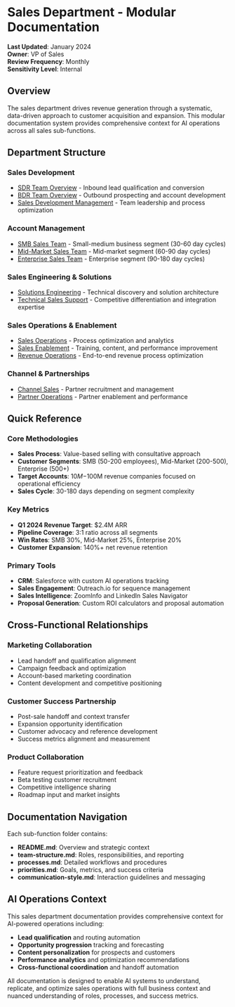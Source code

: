 # Sales Department - Modular Documentation

**Last Updated**: January 2024  
**Owner**: VP of Sales  
**Review Frequency**: Monthly  
**Sensitivity Level**: Internal  

## Overview

The sales department drives revenue generation through a systematic, data-driven approach to customer acquisition and expansion. This modular documentation system provides comprehensive context for AI operations across all sales sub-functions.

## Department Structure

### **Sales Development**
- [SDR Team Overview](./sdr-team/README.md) - Inbound lead qualification and conversion
- [BDR Team Overview](./bdr-team/README.md) - Outbound prospecting and account development
- [Sales Development Management](./sdr-bdr-management/README.md) - Team leadership and process optimization

### **Account Management**
- [SMB Sales Team](./smb-sales/README.md) - Small-medium business segment (30-60 day cycles)
- [Mid-Market Sales Team](./mid-market-sales/README.md) - Mid-market segment (60-90 day cycles)
- [Enterprise Sales Team](./enterprise-sales/README.md) - Enterprise segment (90-180 day cycles)

### **Sales Engineering & Solutions**
- [Solutions Engineering](./solutions-engineering/README.md) - Technical discovery and solution architecture
- [Technical Sales Support](./technical-sales/README.md) - Competitive differentiation and integration expertise

### **Sales Operations & Enablement**
- [Sales Operations](./sales-operations/README.md) - Process optimization and analytics
- [Sales Enablement](./sales-enablement/README.md) - Training, content, and performance improvement
- [Revenue Operations](./revenue-operations/README.md) - End-to-end revenue process optimization

### **Channel & Partnerships**
- [Channel Sales](./channel-sales/README.md) - Partner recruitment and management
- [Partner Operations](./partner-operations/README.md) - Partner enablement and performance

## Quick Reference

### **Core Methodologies**
- **Sales Process**: Value-based selling with consultative approach
- **Customer Segments**: SMB (50-200 employees), Mid-Market (200-500), Enterprise (500+)
- **Target Accounts**: $10M-$100M revenue companies focused on operational efficiency
- **Sales Cycle**: 30-180 days depending on segment complexity

### **Key Metrics**
- **Q1 2024 Revenue Target**: $2.4M ARR
- **Pipeline Coverage**: 3:1 ratio across all segments
- **Win Rates**: SMB 30%, Mid-Market 25%, Enterprise 20%
- **Customer Expansion**: 140%+ net revenue retention

### **Primary Tools**
- **CRM**: Salesforce with custom AI operations tracking
- **Sales Engagement**: Outreach.io for sequence management
- **Sales Intelligence**: ZoomInfo and LinkedIn Sales Navigator
- **Proposal Generation**: Custom ROI calculators and proposal automation

## Cross-Functional Relationships

### **Marketing Collaboration**
- Lead handoff and qualification alignment
- Campaign feedback and optimization
- Account-based marketing coordination
- Content development and competitive positioning

### **Customer Success Partnership**  
- Post-sale handoff and context transfer
- Expansion opportunity identification
- Customer advocacy and reference development
- Success metrics alignment and measurement

### **Product Collaboration**
- Feature request prioritization and feedback
- Beta testing customer recruitment
- Competitive intelligence sharing
- Roadmap input and market insights

## Documentation Navigation

Each sub-function folder contains:
- **README.md**: Overview and strategic context
- **team-structure.md**: Roles, responsibilities, and reporting
- **processes.md**: Detailed workflows and procedures  
- **priorities.md**: Goals, metrics, and success criteria
- **communication-style.md**: Interaction guidelines and messaging

## AI Operations Context

This sales department documentation provides comprehensive context for AI-powered operations including:
- **Lead qualification** and routing automation
- **Opportunity progression** tracking and forecasting
- **Content personalization** for prospects and customers
- **Performance analytics** and optimization recommendations
- **Cross-functional coordination** and handoff automation

All documentation is designed to enable AI systems to understand, replicate, and optimize sales operations with full business context and nuanced understanding of roles, processes, and success metrics. 